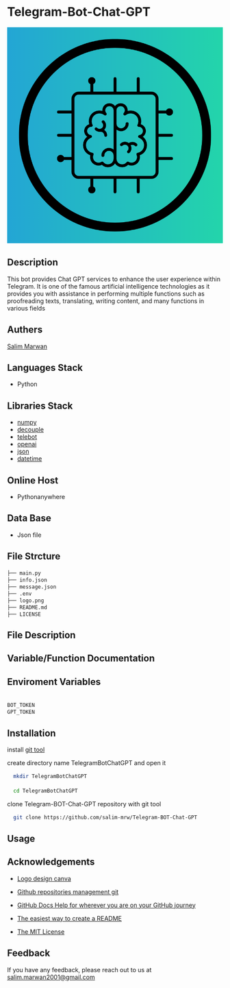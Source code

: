 # Telegram-Bot-Chat-GPT


![Logo](logo.png)


## Description

This bot provides Chat GPT services to enhance the user experience within Telegram. It is one of the famous artificial intelligence technologies as it provides you with assistance in performing multiple functions such as proofreading texts, translating, writing content, and many functions in various fields


## Authers

[Salim Marwan](https://www.github.com/salim-mrw)



## Languages Stack

- Python


## Libraries Stack

- [numpy](https://pypi.org/project/numpy/)
- [decouple](https://pypi.org/project/python-decouple/)
- [telebot](https://pypi.org/project/pyTelegramBotAPI/)
- [openai](https://pypi.org/project/openai/)
- [json](https://pypi.org/project/pypi-json/)
- [datetime](https://pypi.org/project/DateTime/)


## Online Host

- Pythonanywhere


## Data Base

- Json file


## File Strcture

    ├── main.py
    ├── info.json
    ├── message.json
    ├── .env
    ├── logo.png
    ├── README.md
    ├── LICENSE

## File Description


## Variable/Function Documentation


## Enviroment Variables

```ENV

BOT_TOKEN
GPT_TOKEN

```

## Installation

install [git tool](https://git-scm.com/downloads)

create directory name TelegramBotChatGPT and open it

```bash
  mkdir TelegramBotChatGPT

  cd TelegramBotChatGPT
```

clone Telegram-BOT-Chat-GPT repository with git tool

```bash
  git clone https://github.com/salim-mrw/Telegram-BOT-Chat-GPT
```


## Usage



## Acknowledgements

 - [Logo design canva](https://www.canva.com/)

 - [Github repositories management git](https://git-scm.com/)

 - [GitHub Docs
Help for wherever you are on your GitHub journey](https://docs.github.com/en)

 - [The easiest way to create a
README](https://readme.so/en)

 - [The MIT License](https://opensource.org/license/MIT)


## Feedback

If you have any feedback, please reach out to us at salim.marwan2001@gmail.com

